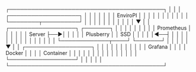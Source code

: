 
 ┌──────────────────────────────────────────┐
 │                                          │
 │         ┌───────────────────┐            │
 │         │                   │            │
 │         │   EnviroPI        │            │
 │         │                   │            │
 │         │                   │            │
 │         └────────┬──────────┘            │
 │                  │                       │
 │                  │                       │
 │                  │                       │
 │                  ▼                       │
 │    ┌──────────────────┐   ┌───────┐      │
 │    │                  │   │       │      │
 │    │    Prometheus    │   │       │      │
 │    │      Server      ├──►│       │      │
 │    │    Plusberry     │   │  SSD  │      │
 │    │                  │◄──┤       │      │
 │    │                  │   │       │      │
 │    │                  │   │       │      │
 │    └─────────────┬────┘   └───────┘      │
 │                  │                       │
 │                  ▼                       │
 │          ┌──────────────────┐            │
 │          │                  │            │
 │          │                  │            │
 │          │    Grafana       │            │
 │          │    Docker        │            │
 │          │    Container     │            │
 │          │                  │            │
 │          │                  │            │
 │          │                  │            │
 │          └──────────────────┘            │
 │                                          │
 │                                          │
 └──────────────────────────────────────────┘

